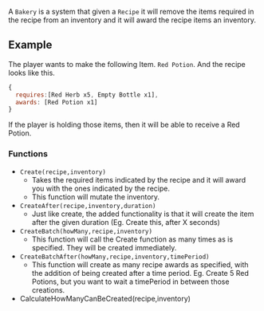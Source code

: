 A `Bakery` is a system that given a `Recipe` it will remove the items required in the recipe from an inventory and it will award the recipe items an inventory.

## Example

The player wants to make the following Item. `Red Potion`. And the recipe looks like this.

```js
{
  requires:[Red Herb x5, Empty Bottle x1],
  awards: [Red Potion x1]
}
```
If the player is holding those items, then it will be able to receive a Red Potion.


### Functions
- `Create(recipe,inventory)`
  - Takes the required items indicated by the recipe and it will award you with the ones indicated by the recipe.
  - This function will mutate the inventory.
- `CreateAfter(recipe,inventory,duration)`
  - Just like create, the added functionality is that it will create the item after the given duration (Eg. Create this, after X seconds)
- `CreateBatch(howMany,recipe,inventory)`
  - This function will call the Create function as many times as is specified. They will be created immediately.
- `CreateBatchAfter(howMany,recipe,inventory,timePeriod)`
  - This function will create as many recipe awards as specified, with the addition of being created after a time period. Eg. Create 5 Red Potions, but you want to wait a timePeriod in between those creations.
- CalculateHowManyCanBeCreated(recipe,inventory) 
